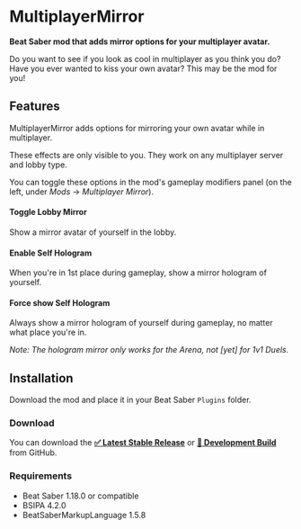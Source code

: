 # MultiplayerMirror
**Beat Saber mod that adds mirror options for your multiplayer avatar.**

Do you want to see if you look as cool in multiplayer as you think you do? Have you ever wanted to kiss your own avatar? This may be the mod for you!

## Features
MultiplayerMirror adds options for mirroring your own avatar while in multiplayer.

These effects are only visible to you. They work on any multiplayer server and lobby type.

You can toggle these options in the mod's gameplay modifiers panel (on the left, under *Mods* → *Multiplayer Mirror*).

#### Toggle Lobby Mirror
Show a mirror avatar of yourself in the lobby.

#### Enable Self Hologram
When you're in 1st place during gameplay, show a mirror hologram of yourself.

#### Force show Self Hologram
Always show a mirror hologram of yourself during gameplay, no matter what place you're in.

*Note: The hologram mirror only works for the Arena, not [yet] for 1v1 Duels.*

## Installation
Download the mod and place it in your Beat Saber `Plugins` folder.

### Download
You can download the [**✅ Latest Stable Release**](https://github.com/roydejong/BeatSaberMultiplayerMirror/releases/latest) or [**🔧 Development Build**](https://github.com/roydejong/BeatSaberMultiplayerMirror/actions/workflows/dotnet.yml?query=is%3Asuccess+branch%3Amain) from GitHub.

### Requirements
- Beat Saber 1.18.0 or compatible
- BSIPA 4.2.0
- BeatSaberMarkupLanguage 1.5.8
